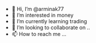 - 👋 Hi, I’m @arminak77
- 👀 I’m interested in money
- 🌱 I’m currently learning trading
- 💞️ I’m looking to collaborate on ..
- 📫 How to reach me ...

<!---
arminak77/arminak77 is a ✨ special ✨ repository because its `README.md` (this file) appears on your GitHub profile.
You can click the Preview link to take a look at your changes.
--->
